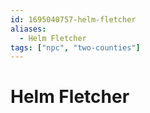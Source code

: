 ```yaml
---
id: 1695040757-helm-fletcher
aliases:
  - Helm Fletcher
tags: ["npc", "two-counties"]
---
```

# Helm Fletcher

